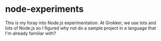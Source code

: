 # node-experiments

This is my foray into Node.js experimentation. At Grokker, we use lots and lots of Node.js so I figured why not do a sample project in a language that I'm already familiar with?
